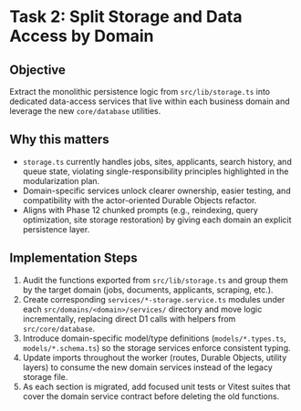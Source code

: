 # Task 2: Split Storage and Data Access by Domain

## Objective
Extract the monolithic persistence logic from `src/lib/storage.ts` into dedicated data-access services that live within each business domain and leverage the new `core/database` utilities.

## Why this matters
- `storage.ts` currently handles jobs, sites, applicants, search history, and queue state, violating single-responsibility principles highlighted in the modularization plan.
- Domain-specific services unlock clearer ownership, easier testing, and compatibility with the actor-oriented Durable Objects refactor.
- Aligns with Phase 12 chunked prompts (e.g., reindexing, query optimization, site storage restoration) by giving each domain an explicit persistence layer.

## Implementation Steps
1. Audit the functions exported from `src/lib/storage.ts` and group them by the target domain (jobs, documents, applicants, scraping, etc.).
2. Create corresponding `services/*-storage.service.ts` modules under each `src/domains/<domain>/services/` directory and move logic incrementally, replacing direct D1 calls with helpers from `src/core/database`.
3. Introduce domain-specific model/type definitions (`models/*.types.ts`, `models/*.schema.ts`) so the storage services enforce consistent typing.
4. Update imports throughout the worker (routes, Durable Objects, utility layers) to consume the new domain services instead of the legacy storage file.
5. As each section is migrated, add focused unit tests or Vitest suites that cover the domain service contract before deleting the old functions.
